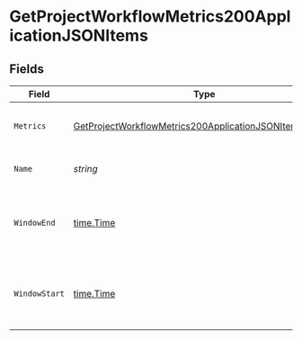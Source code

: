 # GetProjectWorkflowMetrics200ApplicationJSONItems


## Fields

| Field                                                                                                                                         | Type                                                                                                                                          | Required                                                                                                                                      | Description                                                                                                                                   | Example                                                                                                                                       |
| --------------------------------------------------------------------------------------------------------------------------------------------- | --------------------------------------------------------------------------------------------------------------------------------------------- | --------------------------------------------------------------------------------------------------------------------------------------------- | --------------------------------------------------------------------------------------------------------------------------------------------- | --------------------------------------------------------------------------------------------------------------------------------------------- |
| `Metrics`                                                                                                                                     | [GetProjectWorkflowMetrics200ApplicationJSONItemsMetrics](../../models/operations/getprojectworkflowmetrics200applicationjsonitemsmetrics.md) | :heavy_check_mark:                                                                                                                            | Metrics relating to a workflow's runs.                                                                                                        |                                                                                                                                               |
| `Name`                                                                                                                                        | *string*                                                                                                                                      | :heavy_check_mark:                                                                                                                            | The name of the workflow.                                                                                                                     | build-and-test                                                                                                                                |
| `WindowEnd`                                                                                                                                   | [time.Time](https://pkg.go.dev/time#Time)                                                                                                     | :heavy_check_mark:                                                                                                                            | The end of the aggregation window for workflow metrics.                                                                                       |                                                                                                                                               |
| `WindowStart`                                                                                                                                 | [time.Time](https://pkg.go.dev/time#Time)                                                                                                     | :heavy_check_mark:                                                                                                                            | The start of the aggregation window for workflow metrics.                                                                                     |                                                                                                                                               |